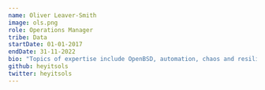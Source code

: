 ```yaml
---
name: Oliver Leaver-Smith
image: ols.png
role: Operations Manager
tribe: Data
startDate: 01-01-2017
endDate: 31-11-2022
bio: "Topics of expertise include OpenBSD, automation, chaos and resilience engineering, and Nerf warfare. He is also interested in security, networking, privacy, opensource, decentralisation and federation, hardware hacking, and cyberdecks."
github: heyitsols
twitter: heyitsols
---
```


